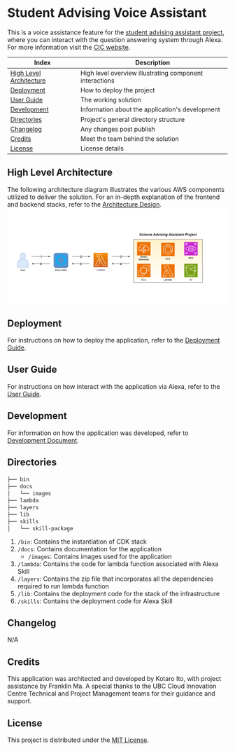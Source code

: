# Student Advising Voice Assistant

This is a voice assistance feature for the [student advising assistant project](https://github.com/UBC-CIC/student-advising-assistant), where you can interact with the question answering system through Alexa. For more information visit the [CIC website](https://cic.ubc.ca/project/student-advising-assistant/).

| Index | Description |
| ----- | ----------- |
| [High Level Architecture](#high-level-architecture) | High level overview illustrating component interactions |
| [Deployment](#deployment) | How to deploy the project |
| [User Guide](#user-guide) | The working solution |
| [Development](#development) | Information about the application's development |
| [Directories](#directories) | Project's general directory structure |
| [Changelog](#changelog) | Any changes post publish |
| [Credits](#credits) | Meet the team behind the solution |
| [License](#license) | License details |

## High Level Architecture
The following architecture diagram illustrates the various AWS components utilized to deliver the solution. For an in-depth explanation of the frontend and backend stacks, refer to the [Architecture Design](./docs/ArchitectureDesign.md).
![Architecture Diagram](docs/images/Architecture-Diagram.png)

## Deployment
For instructions on how to deploy the application, refer to the [Deployment Guide](./docs/DeploymentGuide.md).

## User Guide
For instructions on how interact with the application via Alexa, refer to the [User Guide](./docs/UserGuide.md).

## Development
For information on how the application was developed, refer to [Development Document](./docs/DevelopmentDocument.md).

## Directories
```
├── bin
├── docs
│   └── images
├── lambda
├── layers
├── lib
├── skills
│   └── skill-package
```
1. `/bin`: Contains the instantiation of CDK stack
2. `/docs`: Contains documentation for the application
    - `/images`: Contains images used for the application
3. `/lambda`: Contains the code for lambda function associated with Alexa Skill
4. `/layers`: Contains the zip file that incorporates all the dependencies required to run lambda function
5. `/lib`: Contains the deployment code for the stack of the infrastructure
6. `/skills`: Contains the deployment code for Alexa Skill

## Changelog
N/A

## Credits
This application was architected and developed by Kotaro Ito, with project assistance by Franklin Ma. A special thanks to the UBC Cloud Innovation Centre Technical and Project Management teams for their guidance and support.

## License
This project is distributed under the [MIT License](./LICENSE).
